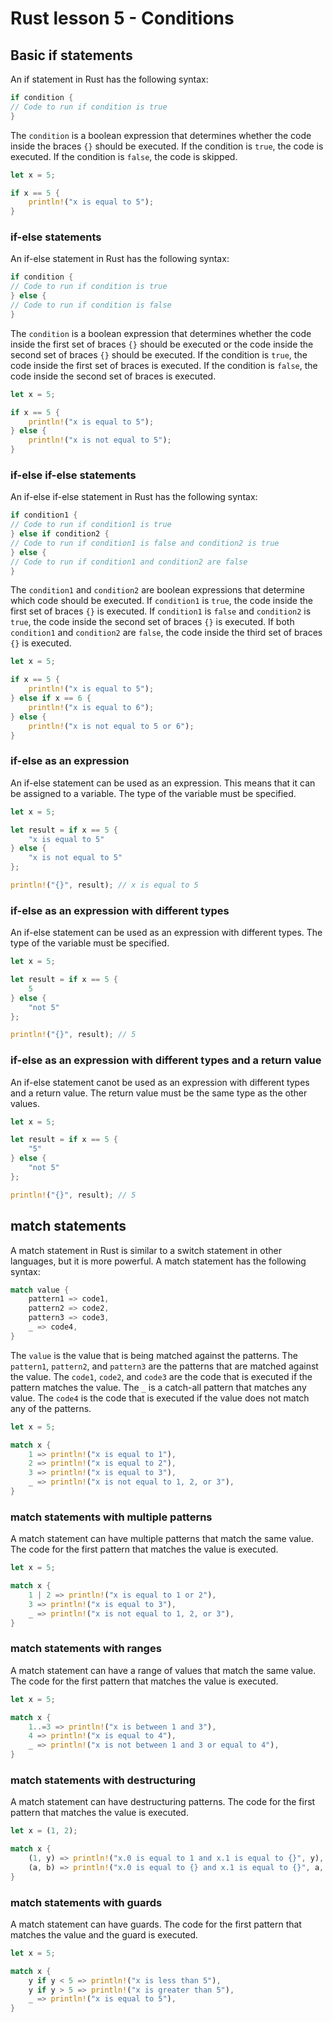 # Rust lesson 5 - Conditions

## Basic if statements

An if statement in Rust has the following syntax:

``` rust
if condition {
// Code to run if condition is true
}
```

The `condition` is a boolean expression that determines whether the code inside the braces `{}` should be executed. If the condition is `true`, the code is executed. If the condition is `false`, the code is skipped.

``` rust
let x = 5;

if x == 5 {
    println!("x is equal to 5");
}
```

### if-else statements

An if-else statement in Rust has the following syntax:

``` rust
if condition {
// Code to run if condition is true
} else {
// Code to run if condition is false
}
```

The `condition` is a boolean expression that determines whether the code inside the first set of braces `{}` should be executed or the code inside the second set of braces `{}` should be executed. If the condition is `true`, the code inside the first set of braces is executed. If the condition is `false`, the code inside the second set of braces is executed.

``` rust
let x = 5;

if x == 5 {
    println!("x is equal to 5");
} else {
    println!("x is not equal to 5");
}
```

### if-else if-else statements

An if-else if-else statement in Rust has the following syntax:

``` rust
if condition1 {
// Code to run if condition1 is true
} else if condition2 {
// Code to run if condition1 is false and condition2 is true
} else {
// Code to run if condition1 and condition2 are false
}
```

The `condition1` and `condition2` are boolean expressions that determine which code should be executed. If `condition1` is `true`, the code inside the first set of braces `{}` is executed. If `condition1` is `false` and `condition2` is `true`, the code inside the second set of braces `{}` is executed. If both `condition1` and `condition2` are `false`, the code inside the third set of braces `{}` is executed.

``` rust
let x = 5;

if x == 5 {
    println!("x is equal to 5");
} else if x == 6 {
    println!("x is equal to 6");
} else {
    println!("x is not equal to 5 or 6");
}
```

### if-else as an expression

An if-else statement can be used as an expression. This means that it can be assigned to a variable. The type of the variable must be specified.

``` rust
let x = 5;

let result = if x == 5 {
    "x is equal to 5"
} else {
    "x is not equal to 5"
};

println!("{}", result); // x is equal to 5
```

### if-else as an expression with different types

An if-else statement can be used as an expression with different types. The type of the variable must be specified.

``` rust
let x = 5;

let result = if x == 5 {
    5
} else {
    "not 5"
};

println!("{}", result); // 5
```

### if-else as an expression with different types and a return value

An if-else statement canot be used as an expression with different types and a return value. The return value must be the same type as the other values.

``` rust
let x = 5;

let result = if x == 5 {
    "5"
} else {
    "not 5"
};

println!("{}", result); // 5
```

## match statements

A match statement in Rust is similar to a switch statement in other languages, but it is more powerful. A match statement has the following syntax:

``` rust
match value {
    pattern1 => code1,
    pattern2 => code2,
    pattern3 => code3,
    _ => code4,
}
```

The `value` is the value that is being matched against the patterns. The `pattern1`, `pattern2`, and `pattern3` are the patterns that are matched against the value. The `code1`, `code2`, and `code3` are the code that is executed if the pattern matches the value. The `_` is a catch-all pattern that matches any value. The `code4` is the code that is executed if the value does not match any of the patterns.

``` rust
let x = 5;

match x {
    1 => println!("x is equal to 1"),
    2 => println!("x is equal to 2"),
    3 => println!("x is equal to 3"),
    _ => println!("x is not equal to 1, 2, or 3"),
}
```

### match statements with multiple patterns

A match statement can have multiple patterns that match the same value. The code for the first pattern that matches the value is executed.

``` rust
let x = 5;

match x {
    1 | 2 => println!("x is equal to 1 or 2"),
    3 => println!("x is equal to 3"),
    _ => println!("x is not equal to 1, 2, or 3"),
}
```

### match statements with ranges

A match statement can have a range of values that match the same value. The code for the first pattern that matches the value is executed.

``` rust
let x = 5;

match x {
    1..=3 => println!("x is between 1 and 3"),
    4 => println!("x is equal to 4"),
    _ => println!("x is not between 1 and 3 or equal to 4"),
}
```

### match statements with destructuring

A match statement can have destructuring patterns. The code for the first pattern that matches the value is executed.

``` rust
let x = (1, 2);

match x {
    (1, y) => println!("x.0 is equal to 1 and x.1 is equal to {}", y),
    (a, b) => println!("x.0 is equal to {} and x.1 is equal to {}", a, b),
}
```

### match statements with guards

A match statement can have guards. The code for the first pattern that matches the value and the guard is executed.

``` rust
let x = 5;

match x {
    y if y < 5 => println!("x is less than 5"),
    y if y > 5 => println!("x is greater than 5"),
    _ => println!("x is equal to 5"),
}
```